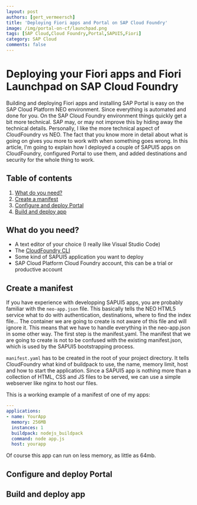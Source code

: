 ```yaml
---
layout: post
authors: [gert_vermeersch]
title: 'Deploying Fiori apps and Portal on SAP Cloud Foundry'
image: /img/portal-on-cf/launchpad.png
tags: [SAP Cloud,Cloud Foundry,Portal,SAPUI5,Fiori]
category: SAP Cloud
comments: false
---
```


# Deploying your Fiori apps and Fiori Launchpad on SAP Cloud Foundry

Building and deploying Fiori apps and installing SAP Portal is easy on the SAP Cloud Platform NEO environment. Since everything is automated and done for you.
On the SAP Cloud Foundry environment things quickly get a bit more technical. SAP may, or may not improve this by hiding away the technical details. Personally, I like the more technical aspect of CloudFoundry vs NEO. The fact that you know more in detail about what is going on gives you more to work with when something goes wrong. In this article, I'm going to explain how I deployed a couple of SAPUI5 apps on CloudFoundry, configured Portal to use them, and added destinations and security for the whole thing to work.

## Table of contents
1. [What do you need?](#what-do-you-need)
2. [Create a manifest](#create-a-manifest)
3. [Configure and deploy Portal](#configure-and-deploy-portal)
4. [Build and deploy app](#build-and-deploy-app)


## What do you need?

- A text editor of your choice (I really like Visual Studio Code)
- The [CloudFoundry CLI](https://docs.cloudfoundry.org/cf-cli/install-go-cli.html)
- Some kind of SAPUI5 application you want to deploy
- SAP Cloud Platform Cloud Foundry account, this can be a trial or productive account

## Create a manifest

If you have experience with developping SAPUI5 apps, you are probably familiar with the `neo-app.json` file. This basically tells the NEO HTML5 service what to do with authentication, destinations, where to find the index file... The container we are going to create is not aware of this file and will ignore it. This means that we have to handle everything in the neo-app.json in some other way. The first step is the manifest.yaml. The manifest that we are going to create is not to be confused with the existing manifest.json, which is used by the SAPUI5 bootstrapping process. 

`manifest.yaml` has to be created in the root of your project directory. It tells CloudFoundry what kind of buildpack to use, the name, memory limit, host and how to start the application.
Since a SAPUI5 app is nothing more than a collection of HTML, CSS and JS files to be served, we can use a simple webserver like nginx to host our files.

This is a working example of a manifest of one of my apps:

```yaml
---
applications:
- name: YourApp
  memory: 256MB
  instances: 1
  buildpack: nodejs_buildpack
  command: node app.js
  host: yourapp
```

Of course this app can run on less memory, as little as 64mb.


## Configure and deploy Portal


## Build and deploy app